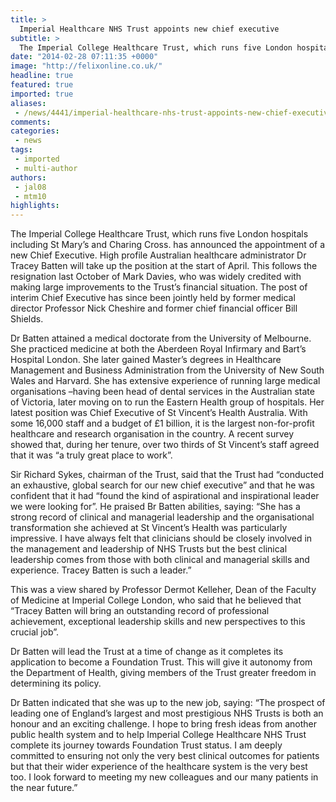 ```yaml
---
title: >
  Imperial Healthcare NHS Trust appoints new chief executive
subtitle: >
  The Imperial College Healthcare Trust, which runs five London hospitals including St Mary’s and Charing Cross. has announced the appointment of a new Chief Executive.
date: "2014-02-28 07:11:35 +0000"
image: "http://felixonline.co.uk/"
headline: true
featured: true
imported: true
aliases:
 - /news/4441/imperial-healthcare-nhs-trust-appoints-new-chief-executive-
comments:
categories:
 - news
tags:
 - imported
 - multi-author
authors:
 - jal08
 - mtm10
highlights:
---
```


The Imperial College Healthcare Trust, which runs five London hospitals including St Mary’s and Charing Cross. has announced the appointment of a new Chief Executive. High profile Australian healthcare administrator Dr Tracey Batten will take up the position at the start of April. This follows the resignation last October of Mark Davies, who was widely credited with making large improvements to the Trust’s financial situation. The post of interim Chief Executive has since been jointly held by former medical director Professor Nick Cheshire and former chief financial officer Bill Shields.

Dr Batten attained a medical doctorate from the University of Melbourne. She practiced medicine at both the Aberdeen Royal Infirmary and Bart’s Hospital London. She later gained Master’s degrees in Healthcare Management and Business Administration from the University of New South Wales and Harvard. She has extensive experience of running large medical organisations –having been head of dental services in the Australian state of Victoria, later moving on to run the Eastern Health group of hospitals. Her latest position was Chief Executive of St Vincent’s Health Australia. With some 16,000 staff and a budget of £1 billion, it is the largest non-for-profit healthcare and research organisation in the country. A recent survey showed that, during her tenure, over two thirds of St Vincent’s staff agreed that it was “a truly great place to work”.

Sir Richard Sykes, chairman of the Trust, said that the Trust had “conducted an exhaustive, global search for our new chief executive” and that he was confident that it had “found the kind of aspirational and inspirational leader we were looking for”. He praised Br Batten abilities, saying: “She has a strong record of clinical and managerial leadership and the organisational transformation she achieved at St Vincent’s Health was particularly impressive. I have always felt that clinicians should be closely involved in the management and leadership of NHS Trusts but the best clinical leadership comes from those with both clinical and managerial skills and experience. Tracey Batten is such a leader.”

This was a view shared by Professor Dermot Kelleher, Dean of the Faculty of Medicine at Imperial College London, who said that he believed that “Tracey Batten will bring an outstanding record of professional achievement, exceptional leadership skills and new perspectives to this crucial job”.

Dr Batten will lead the Trust at a time of change as it completes its application to become a Foundation Trust. This will give it autonomy from the Department of Health, giving members of the Trust greater freedom in determining its policy.

Dr Batten indicated that she was up to the new job, saying: “The prospect of leading one of England’s largest and most prestigious NHS Trusts is both an honour and an exciting challenge. I hope to bring fresh ideas from another public health system and to help Imperial College Healthcare NHS Trust complete its journey towards Foundation Trust status. I am deeply committed to ensuring not only the very best clinical outcomes for patients but that their wider experience of the healthcare system is the very best too. I look forward to meeting my new colleagues and our many patients in the near future.”
